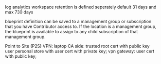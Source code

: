 log analytics workspace retention is defined seperately default 31 days and max 730 days

blueprint definition can be saved to a management group or subscription that you have Contributor access to. If the location is a management group, the blueprint is available to assign to any child subscription of that management group.

Point to Site (P2S) VPN: 
	laptop CA side: trusted root cert with public key
				user personal store with user cert with private key;
	vpn gateway: user cert with public key;